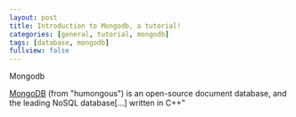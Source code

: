 ```yaml
---
layout: post
title: Introduction to Mongodb, a tutorial!
categories: [general, tutorial, mongodb]
tags: [database, mongodb]
fullview: false
---
```


Mongodb

[MongoDB](https://www.mongodb.org/) (from "humongous") is an open-source document database, and the leading NoSQL database[...] written in C++”